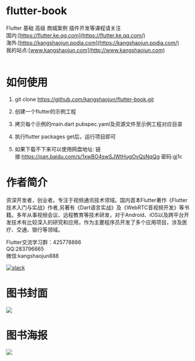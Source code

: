 # flutter-book
Flutter 基础 高级 商城案例 插件开发等课程请关注<br>
国内:[https://flutter.ke.qq.com](https://flutter.ke.qq.com/)<br>
海外:[https://kangshaojun.podia.com](https://kangshaojun.podia.com/)<br>
我的站点:[www.kangshaojun.com](http://www.kangshaojun.com)<br>
<br>

# 如何使用

1. git clone https://github.com/kangshaojun/flutter-book.git

2. 创建一个flutter的示例工程

3. 拷贝每个示例的main.dart pubspec.yaml及资源文件至示例工程对应目录

4. 执行flutter packages get后，运行项目即可

5. 如果下载不下来可以使用网盘地址: 链接:https://pan.baidu.com/s/1xwBO4swSJWtHugOvQsNqQg  密码:gj1c

# 作者简介
资深开发者，创业者。专注于视频通讯技术领域。国内首本Flutter著作《Flutter技术入门与实战》作者,另著有《Dart语言实战》及《WebRTC音视频开发》等书籍。多年从事视频会议、远程教育等技术研发，对于Android、iOS以及跨平台开发技术有比较深入的研究和应用，作为主要程序员开发了多个应用项目，涉及医疗、交通、银行等领域。
  
Flutter交流学习群：425778886  
QQ:283796665<br>
微信:kangshaojun888<br>

[![slack](https://img.shields.io/badge/join-us%20on%20slack-gray.svg?longCache=true&logo=slack&colorB=brightgreen)](https://join.slack.com/t/kangshaojun/shared_invite/zt-riffsdox-jDe6AWhisMMeSC5Hx2bNMQ)

# 图书封面
<img src="https://raw.githubusercontent.com/kangshaojun/flutter-book/master/screenshots/book_cover_2.jpeg"/>

# 图书海报
<img src="https://raw.githubusercontent.com/kangshaojun/flutter-book/master/screenshots/book_ad_2.jpeg"/>


